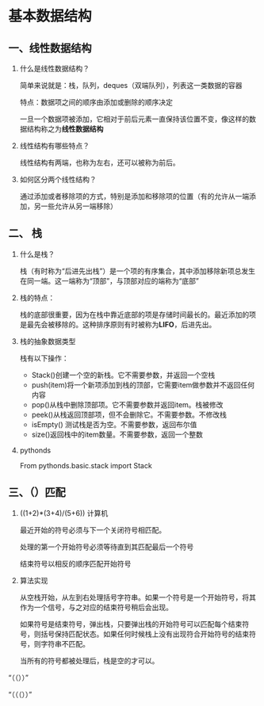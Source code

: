 # 基本数据结构

## 一、线性数据结构

1. 什么是线性数据结构？

   简单来说就是：栈，队列，deques（双端队列），列表这一类数据的容器

   特点：数据项之间的顺序由添加或删除的顺序决定

   一旦一个数据项被添加，它相对于前后元素一直保持该位置不变，像这样的数据结构称之为**线性数据结构**

2. 线性结构有哪些特点？

   线性结构有两端，也称为左右，还可以被称为前后。

3. 如何区分两个线性结构？

   通过添加或者移除项的方式，特别是添加和移除项的位置（有的允许从一端添加，另一些允许从另一端移除）

## 二、 栈

1. 什么是栈？

   栈（有时称为“后进先出栈”）是一个项的有序集合，其中添加移除新项总发生在同一端。这一端称为“顶部”，与顶部对应的端称为“底部”

2. 栈的特点：

   栈的底部很重要，因为在栈中靠近底部的项是存储时间最长的。最近添加的项是最先会被移除的。这种排序原则有时被称为**LIFO**，后进先出。

3. 栈的抽象数据类型

   栈有以下操作：

   - Stack()创建一个空的新栈。它不需要参数，并返回一个空栈
   - push(item)将一个新项添加到栈的顶部，它需要item做参数并不返回任何内容
   - pop()从栈中删除顶部项。它不需要参数并返回item。栈被修改
   - peek()从栈返回顶部项，但不会删除它。不需要参数。不修改栈
   - isEmpty() 测试栈是否为空。不需要参数，返回布尔值
   - size()返回栈中的item数量。不需要参数，返回一个整数

4. pythonds

   From pythonds.basic.stack import Stack

## 三、（）匹配

1. ((1+2)*(3+4)/(5+6)) 计算机

   最近开始的符号必须与下一个关闭符号相匹配。

   处理的第一个开始符号必须等待直到其匹配最后一个符号

   结束符号以相反的顺序匹配开始符号

2. 算法实现

   从空栈开始，从左到右处理括号字符串。如果一个符号是一个开始符号，将其作为一个信号，与之对应的结束符号稍后会出现。

   如果符号是结束符号，弹出栈，只要弹出栈的开始符号可以匹配每个结束符号，则括号保持匹配状态。如果任何时候栈上没有出现符合开始符号的结束符号，则字符串不匹配。

   当所有的符号都被处理后，栈是空的才可以。

 “（（））”

 “（（（））”